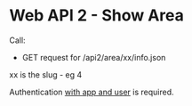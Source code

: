 # Web API 2 - Show Area

Call:
  *  GET request for /api2/area/xx/info.json

xx is the slug - eg 4

Authentication [with app and user](/en/developers/core/webapi2.callauthentication.md) is required.




